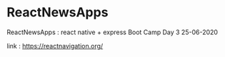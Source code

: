 # ReactNewsApps
ReactNewsApps : react native + express Boot Camp Day 3 25-06-2020

link : https://reactnavigation.org/
